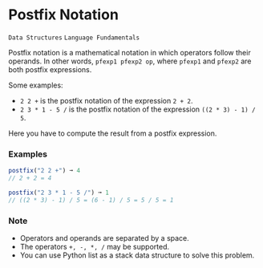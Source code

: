 # Postfix Notation

`Data Structures` `Language Fundamentals`

Postfix notation is a mathematical notation in which operators follow their operands. In other words, `pfexp1 pfexp2 op`, where `pfexp1` and `pfexp2` are both postfix expressions.

Some examples:

- `2 2 +` is the postfix notation of the expression `2 + 2`.
- `2 3 * 1 - 5 /` is the postfix notation of the expression `((2 * 3) - 1) / 5`.

Here you have to compute the result from a postfix expression.

### Examples

```js
postfix("2 2 +") ➞ 4
// 2 + 2 = 4

postfix("2 3 * 1 - 5 /") ➞ 1
// ((2 * 3) - 1) / 5 = (6 - 1) / 5 = 5 / 5 = 1
```

### Note

- Operators and operands are separated by a space.
- The operators `+, -, *, /` may be supported.
- You can use Python list as a stack data structure to solve this problem.
